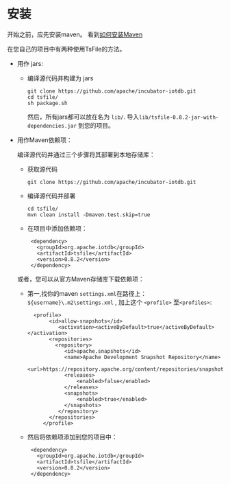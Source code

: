 # 安装

开始之前，应先安装maven。 看到<a href="https://maven.apache.org/install.html">如何安装Maven</a>

在您自己的项目中有两种使用TsFile的方法。

* 用作 jars:
  * 编译源代码并构建为 jars

  	```
  	git clone https://github.com/apache/incubator-iotdb.git
  	cd tsfile/
  	sh package.sh
  	```
  	然后，所有jars都可以放在名为 `lib/`. 导入`lib/tsfile-0.8.2-jar-with-dependencies.jar` 到您的项目。

* 用作Maven依赖项：

  编译源代码并通过三个步骤将其部署到本地存储库：

  * 获取源代码

  	```
  	git clone https://github.com/apache/incubator-iotdb.git
  	```
  * 编译源代码并部署
  	
  	```
  	cd tsfile/
  	mvn clean install -Dmaven.test.skip=true
  	```
  * 在项目中添加依赖项：

    ```
  	 <dependency>
  	   <groupId>org.apache.iotdb</groupId>
  	   <artifactId>tsfile</artifactId>
  	   <version>0.8.2</version>
  	 </dependency>
    ```
    

  或者，您可以从官方Maven存储库下载依赖项：

  * 第一,找你的maven `settings.xml`在路径上： `${username}\.m2\settings.xml`
    , 加上这个 `<profile>` 至`<profiles>`:

    ```
      <profile>
           <id>allow-snapshots</id>
              <activation><activeByDefault>true</activeByDefault></activation>
           <repositories>
             <repository>  
                <id>apache.snapshots</id>
                <name>Apache Development Snapshot Repository</name>
                <url>https://repository.apache.org/content/repositories/snapshots/</url>
                <releases>
                    <enabled>false</enabled>
                </releases>
                <snapshots>
                    <enabled>true</enabled>
                </snapshots>
              </repository>
           </repositories>
         </profile>
    ```
  * 然后将依赖项添加到您的项目中：

    ```
     <dependency>
       <groupId>org.apache.iotdb</groupId>
       <artifactId>tsfile</artifactId>
       <version>0.8.2</version>
     </dependency>
    ```